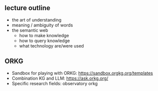 ## lecture outline
- the art of understanding
- meaning / ambiguity of words
- the semantic web
  - how to make knowledge
  - how to query knowledge
  - what technology are/were used



## ORKG
- Sandbox for playing with ORKG: https://sandbox.orgkg.org/templates
- Combination KG and LLM: https://ask.orkg.org/
- Specific research fields: observatory orkg

